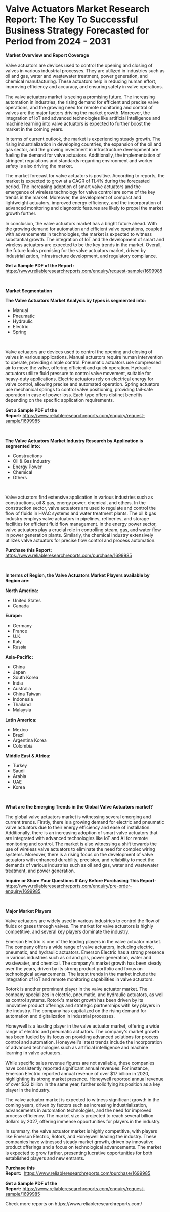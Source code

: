 <p><h1>Valve Actuators Market Research Report: The Key To Successful Business Strategy Forecasted for Period from 2024 - 2031</h1></p><p><strong>Market Overview and Report Coverage</strong></p>
<p><p>Valve actuators are devices used to control the opening and closing of valves in various industrial processes. They are utilized in industries such as oil and gas, water and wastewater treatment, power generation, and chemical manufacturing. These actuators help in reducing human effort, improving efficiency and accuracy, and ensuring safety in valve operations.</p><p>The valve actuators market is seeing a promising future. The increasing automation in industries, the rising demand for efficient and precise valve operations, and the growing need for remote monitoring and control of valves are the major factors driving the market growth. Moreover, the integration of IoT and advanced technologies like artificial intelligence and machine learning into valve actuators is expected to further boost the market in the coming years.</p><p>In terms of current outlook, the market is experiencing steady growth. The rising industrialization in developing countries, the expansion of the oil and gas sector, and the growing investment in infrastructure development are fueling the demand for valve actuators. Additionally, the implementation of stringent regulations and standards regarding environment and worker safety is also driving the market.</p><p>The market forecast for valve actuators is positive. According to reports, the market is expected to grow at a CAGR of 11.4% during the forecasted period. The increasing adoption of smart valve actuators and the emergence of wireless technology for valve control are some of the key trends in the market. Moreover, the development of compact and lightweight actuators, improved energy efficiency, and the incorporation of advanced monitoring and diagnostic features are likely to propel the market growth further.</p><p>In conclusion, the valve actuators market has a bright future ahead. With the growing demand for automation and efficient valve operations, coupled with advancements in technologies, the market is expected to witness substantial growth. The integration of IoT and the development of smart and wireless actuators are expected to be the key trends in the market. Overall, the future looks promising for the valve actuators market, driven by industrialization, infrastructure development, and regulatory compliance.</p></p>
<p><strong>Get a Sample PDF of the Report:</strong> <a href="https://www.reliableresearchreports.com/enquiry/request-sample/1699985">https://www.reliableresearchreports.com/enquiry/request-sample/1699985</a></p>
<p>&nbsp;</p>
<p><strong>Market Segmentation</strong></p>
<p><strong>The Valve Actuators Market Analysis by types is segmented into:</strong></p>
<p><ul><li>Manual</li><li>Pneumatic</li><li>Hydraulic</li><li>Electric</li><li>Spring</li></ul></p>
<p>&nbsp;</p>
<p><p>Valve actuators are devices used to control the opening and closing of valves in various applications. Manual actuators require human intervention to operate, providing simple control. Pneumatic actuators use compressed air to move the valve, offering efficient and quick operation. Hydraulic actuators utilize fluid pressure to control valve movement, suitable for heavy-duty applications. Electric actuators rely on electrical energy for valve control, allowing precise and automated operation. Spring actuators use mechanical springs to control valve positioning, providing fail-safe operation in case of power loss. Each type offers distinct benefits depending on the specific application requirements.</p></p>
<p><strong>Get a Sample PDF of the Report:</strong>&nbsp;<a href="https://www.reliableresearchreports.com/enquiry/request-sample/1699985">https://www.reliableresearchreports.com/enquiry/request-sample/1699985</a></p>
<p>&nbsp;</p>
<p><strong>The Valve Actuators Market Industry Research by Application is segmented into:</strong></p>
<p><ul><li>Constructions</li><li>Oil & Gas Industry</li><li>Energy Power</li><li>Chemical</li><li>Others</li></ul></p>
<p>&nbsp;</p>
<p><p>Valve actuators find extensive application in various industries such as constructions, oil & gas, energy power, chemical, and others. In the construction sector, valve actuators are used to regulate and control the flow of fluids in HVAC systems and water treatment plants. The oil & gas industry employs valve actuators in pipelines, refineries, and storage facilities for efficient fluid flow management. In the energy power sector, valve actuators play a crucial role in controlling steam, gas, and water flow in power generation plants. Similarly, the chemical industry extensively utilizes valve actuators for precise flow control and process automation.</p></p>
<p><strong>Purchase this Report:</strong>&nbsp; <a href="https://www.reliableresearchreports.com/purchase/1699985">https://www.reliableresearchreports.com/purchase/1699985</a></p>
<p>&nbsp;</p>
<p><strong>In terms of Region, the Valve Actuators Market Players available by Region are:</strong></p>
<p>
    <p> <strong> North America: </strong>
        <ul>
            <li>United States</li>
            <li>Canada</li>
        </ul>
        </p> 
    <p> <strong> Europe: </strong>
        <ul>
            <li>Germany</li>
            <li>France</li>
            <li>U.K.</li>
            <li>Italy</li>
            <li>Russia</li>
        </ul>
        </p> 
    <p> <strong> Asia-Pacific: </strong>
        <ul>
            <li>China</li>
            <li>Japan</li>
            <li>South Korea</li>
            <li>India</li>
            <li>Australia</li>
            <li>China Taiwan</li>
            <li>Indonesia</li>
            <li>Thailand</li>
            <li>Malaysia</li>
        </ul>
        </p> 
    <p> <strong> Latin America: </strong>
        <ul>
            <li>Mexico</li>
            <li>Brazil</li>
            <li>Argentina Korea</li>
            <li>Colombia</li>
        </ul>
        </p> 
    <p> <strong> Middle East & Africa: </strong>
        <ul>
            <li>Turkey</li>
            <li>Saudi</li>
            <li>Arabia</li>
            <li>UAE</li>
            <li>Korea</li>
        </ul>
    </p>
    </p>
<p>&nbsp;</p>
<p><strong>What are the Emerging Trends in the Global Valve Actuators market?</strong></p>
<p><p>The global valve actuators market is witnessing several emerging and current trends. Firstly, there is a growing demand for electric and pneumatic valve actuators due to their energy efficiency and ease of installation. Additionally, there is an increasing adoption of smart valve actuators that are integrated with advanced technologies like IoT and AI for remote monitoring and control. The market is also witnessing a shift towards the use of wireless valve actuators to eliminate the need for complex wiring systems. Moreover, there is a rising focus on the development of valve actuators with enhanced durability, precision, and reliability to meet the demands of various industries such as oil and gas, water and wastewater treatment, and power generation.</p></p>
<p><strong>Inquire or Share Your Questions If Any Before Purchasing This Report</strong>- <a href="https://www.reliableresearchreports.com/enquiry/pre-order-enquiry/1699985">https://www.reliableresearchreports.com/enquiry/pre-order-enquiry/1699985</a></p>
<p>&nbsp;</p>
<p><strong>Major Market Players</strong></p>
<p><p>Valve actuators are widely used in various industries to control the flow of fluids or gases through valves. The market for valve actuators is highly competitive, and several key players dominate the industry.</p><p>Emerson Electric is one of the leading players in the valve actuator market. The company offers a wide range of valve actuators, including electric, pneumatic, and hydraulic actuators. Emerson Electric has a strong presence in various industries such as oil and gas, power generation, water and wastewater, and chemical. The company's market growth has been steady over the years, driven by its strong product portfolio and focus on technological advancements. The latest trends in the market include the integration of IoT and remote monitoring capabilities in valve actuators.</p><p>Rotork is another prominent player in the valve actuator market. The company specializes in electric, pneumatic, and hydraulic actuators, as well as control systems. Rotork's market growth has been driven by its innovative product offerings and strategic partnerships with key players in the industry. The company has capitalized on the rising demand for automation and digitalization in industrial processes.</p><p>Honeywell is a leading player in the valve actuator market, offering a wide range of electric and pneumatic actuators. The company's market growth has been fueled by its focus on providing advanced solutions for process control and automation. Honeywell's latest trends include the incorporation of advanced technologies such as artificial intelligence and machine learning in valve actuators.</p><p>While specific sales revenue figures are not available, these companies have consistently reported significant annual revenues. For instance, Emerson Electric reported annual revenue of over $17 billion in 2020, highlighting its strong market presence. Honeywell reported annual revenue of over $32 billion in the same year, further solidifying its position as a key player in the industry.</p><p>The valve actuator market is expected to witness significant growth in the coming years, driven by factors such as increasing industrialization, advancements in automation technologies, and the need for improved process efficiency. The market size is projected to reach several billion dollars by 2027, offering immense opportunities for players in the industry.</p><p>In summary, the valve actuator market is highly competitive, with players like Emerson Electric, Rotork, and Honeywell leading the industry. These companies have witnessed steady market growth, driven by innovative product offerings and a focus on technological advancements. The market is expected to grow further, presenting lucrative opportunities for both established players and new entrants.</p></p>
<p><strong>Purchase this Report:</strong>&nbsp;&nbsp;<a href="https://www.reliableresearchreports.com/purchase/1699985">https://www.reliableresearchreports.com/purchase/1699985</a></p>
<p></p>
<p><strong>Get a Sample PDF of the Report:</strong>&nbsp;<a href="https://www.reliableresearchreports.com/enquiry/request-sample/1699985">https://www.reliableresearchreports.com/enquiry/request-sample/1699985</a></p>
<p>Check more reports on https://www.reliableresearchreports.com/</p>